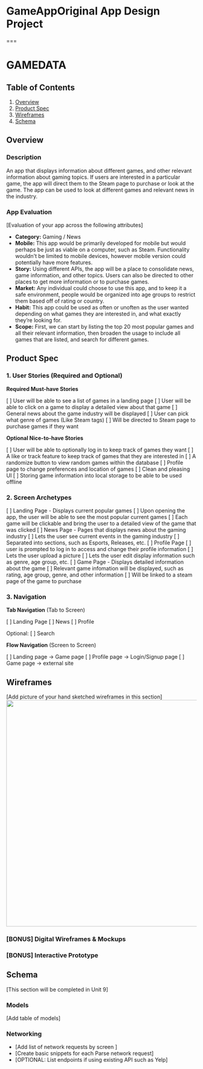 # GameAppOriginal App Design Project
===

# GAMEDATA

## Table of Contents
1. [Overview](#Overview)
1. [Product Spec](#Product-Spec)
1. [Wireframes](#Wireframes)
2. [Schema](#Schema)

## Overview
### Description
An app that displays information about different games, and other relevant information about gaming topics. If users are interested in a particular game, the app will direct them to the Steam page to purchase or look at the game. The app can be used to look at different games and relevant news in the industry. 

### App Evaluation
[Evaluation of your app across the following attributes]
- **Category:** Gaming / News
- **Mobile:** This app would be primarily developed for mobile but would perhaps be just as viable on a computer, such as Steam. Functionality wouldn't be limited to mobile devices, however mobile version could potentially have more features.
- **Story:** Using different APIs, the app will be a place to consolidate news, game information, and other topics. Users can also be directed to other places to get more information or to purchase games.
- **Market:** Any individual could choose to use this app, and to keep it a safe environment, people would be organized into age groups to restrict them based off of rating or country.
- **Habit:** This app could be used as often or unoften as the user wanted depending on what games they are interested in, and what exactly they’re looking for.
- **Scope:** First, we can start by listing the top 20 most popular games and all their relevant information, then broaden the usage to include all games that are listed, and search for different games.

## Product Spec

### 1. User Stories (Required and Optional)

**Required Must-have Stories**

[ ] User will be able to see a list of games in a landing page
[ ] User will be able to click on a game to display a detailed view about that game
[ ] General news about the game industry will be displayed
[ ] User can pick what genre of games (Like Steam tags)
[ ] Will be directed to Steam page to purchase games if they want

**Optional Nice-to-have Stories**

[ ] User will be able to optionally log in to keep track of games they want
[ ] A like or track feature to keep track of games that they are interested in
[ ] A randomize button to view random games within the database
[ ] Profile page to change preferences and location of games
[ ] Clean and pleasing UI
[ ] Storing game information into local storage to be able to be used offline

### 2. Screen Archetypes

[ ] Landing Page - Displays current popular games
   [ ] Upon opening the app, the user will be able to see the most popular current games
   [ ] Each game will be clickable and bring the user to a detailed view of the game that was clicked
[ ] News Page - Pages that displays news about the gaming industry
   [ ] Lets the user see current events in the gaming industry
   [ ] Separated into sections, such as Esports, Releases, etc.
[ ] Profile Page
   [ ] user is prompted to log in to access and change their profile information
   [ ] Lets the user upload a picture
   [ ] Lets the user edit display information such as genre, age group, etc.
[ ] Game Page - Displays detailed information about the game
   [ ] Relevant game infomation will be displayed, such as rating, age group, genre, and other information
   [ ] Will be linked to a steam page of the game to purchase

### 3. Navigation

**Tab Navigation** (Tab to Screen)

[ ] Landing Page
[ ] News
[ ] Profile

Optional:
[ ] Search

**Flow Navigation** (Screen to Screen)

[ ] Landing page -> Game page
[ ] Profile page -> Login/Signup page
[ ] Game page -> external site

## Wireframes
[Add picture of your hand sketched wireframes in this section]
<img src="https://www.figma.com/proto/HwlU6OWafXklSKjY08LZVg/Untitled?node-id=2%3A24&scaling=scale-down&page-id=0%3A1&starting-point-node-id=2%3A24" width=600>

### [BONUS] Digital Wireframes & Mockups

### [BONUS] Interactive Prototype

## Schema 
[This section will be completed in Unit 9]
### Models
[Add table of models]
### Networking
- [Add list of network requests by screen ]
- [Create basic snippets for each Parse network request]
- [OPTIONAL: List endpoints if using existing API such as Yelp]
